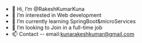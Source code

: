- 👋 Hi, I’m @RakeshKumarKuna
- 👀 I’m interested in Web development
- 🌱 I’m currently learning SpringBoot&microServices
- 💞️ I’m looking to Join in a full-time job
- 📫 Contact -- email:kunarakeshkumar@gmail.com

<!---
RakeshKumarKuna/RakeshKumarKuna is a ✨ special ✨ repository because its `README.md` (this file) appears on your GitHub profile.
You can click the Preview link to take a look at your changes.
--->
